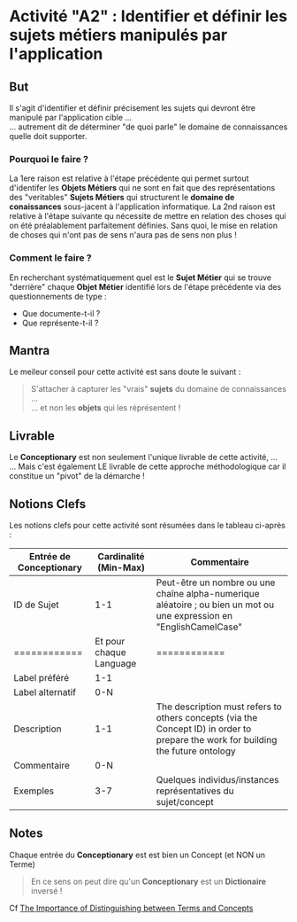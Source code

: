 # Activité "A2" : Identifier et définir les sujets métiers manipulés par l'application

## But
Il s'agit d'identifier et définir précisement les sujets qui devront être manipulé par l'application cible ...   
... autrement dit de déterminer "de quoi parle" le domaine de connaissances quelle doit supporter.

### Pourquoi le faire ?
La 1ere raison est relative à l'étape précédente qui permet surtout d'identifer les __Objets Métiers__ qui ne sont en fait que des représentations des "veritables" __Sujets Métiers__ qui structurent le __domaine de conaissances__ sous-jacent à l'application informatique.
La 2nd raison est relative à l'étape suivante qu nécessite de mettre en relation des choses qui on été préalablement parfaitement définies. Sans quoi, le mise en relation de choses qui n'ont pas de sens n'aura pas de sens non plus !

### Comment le faire ?
En recherchant systématiquement quel est le __Sujet Métier__ qui se trouve "derrière" chaque __Objet Métier__ identifié lors de l'étape précédente via des questionnements de type :
* Que documente-t-il ?
* Que représente-t-il ?

## Mantra
Le meileur conseil pour cette activité est sans doute le suivant : 
> S'attacher à capturer les "vrais" __sujets__ du domaine de connaissances ...     
... et non les __objets__ qui les réprésentent !

## Livrable
Le __Conceptionary__ est non seulement l'unique livrable de cette activité, ...   
... Mais c'est également LE livrable de cette approche méthodologique car il constitue un "pivot" de la démarche !   
 
## Notions Clefs
Les notions clefs pour cette activité sont résumées dans le tableau ci-après :

<table>
    <thead>
        <tr>
            <th>Entrée de Conceptionary</th>
            <th>Cardinalité (Min-Max)</th>
            <th>Commentaire</th>
        </tr>
    </thead>
    <tbody>
        <tr>
            <td>ID de Sujet</td>
            <td>1-1</td>
            <td>Peut-être un nombre ou une chaîne alpha-numerique aléatoire ; ou bien un mot ou une expression en "EnglishCamelCase"</td>
        </tr>
          <tr>
            <td>============</td>
            <td>Et pour chaque Language</td>
            <td>============</td>
        </tr>
        <tr>
            <td>Label préféré</td>
            <td>1-1</td>
            <td></td>
        </tr>
        <tr>
            <td>Label alternatif</td>
            <td>0-N</td>
            <td></td>
        </tr>
        <tr>
            <td>Description</td>
            <td>1-1</td>
            <td>The description must refers to others concepts (via the Concept ID) in order to prepare the work for building the future ontology</td>
        </tr>
        <tr>
            <td>Commentaire</td>
            <td>0-N</td>
            <td></td>
        </tr>
        <tr>
            <td>Exemples</td>
            <td>3-7</td>
            <td>Quelques individus/instances représentatives du sujet/concept</td>
        </tr>
    </tbody>
</table>

## Notes
Chaque entrée du __Conceptionary__ est  est bien un Concept (et NON un Terme)
> En ce sens on peut dire qu'un __Conceptionary__ est un __Dictionaire__ inversé !

Cf <a href="https://www.semanticarts.com/the-importance-of-distinguishing-between-terms-and-concepts/">The Importance of Distinguishing between Terms and Concepts</a> 

